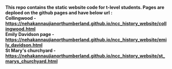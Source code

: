 <b>This repo contains the static website code for t-level students. Pages are deploed on the github pages and have below url :<b>
</br> Collingwood - https://nehakannaujianorthumberland.github.io/ncc_history_website/collingwood.html
</br> Emily Davidson page - https://nehakannaujianorthumberland.github.io/ncc_history_website/emily_davidson.html
</br> St Mary's churchyard - https://nehakannaujianorthumberland.github.io/ncc_history_website/st_marys_churchyard.html
